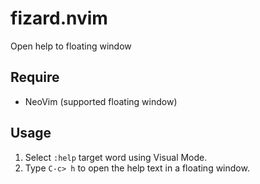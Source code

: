 # fizard.nvim

Open help to floating window

## Require
- NeoVim (supported floating window)

## Usage
1. Select `:help` target word using Visual Mode.
2. Type `C-c> h` to open the help text in a floating window.
